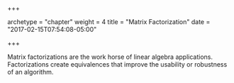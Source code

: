 +++

archetype = "chapter"
weight = 4
title = "Matrix Factorization"
date = "2017-02-15T07:54:08-05:00"

+++

Matrix factorizations are the work horse of linear algebra applications.
Factorizations create equivalences that improve the usability or robustness
of an algorithm.
